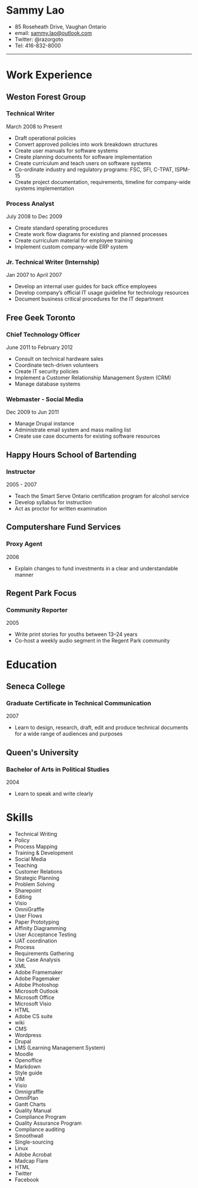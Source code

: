 Sammy Lao
=========
- 85 Roseheath Drive, Vaughan Ontario
- email: sammy.lao@outlook.com
- Twitter: @razorgoto
- Tel: 416-832-8000

* * * * *

Work Experience 
=========

## Weston Forest Group

### Technical Writer

March 2008 to Present

-   Draft operational policies
-   Convert approved policies into work breakdown structures
-   Create user manuals for software systems
-   Create planning documents for software implementation
-   Create curriculum and teach users on software systems
-   Co-ordinate industry and regulatory programs: FSC, SFI, C-TPAT, ISPM-15
-   Create project documentation, requirements, timeline for
    company-wide systems implementation

### Process Analyst 

July 2008 to Dec 2009

-   Create standard operating procedures
-   Create work flow diagrams for existing and planned processes
-   Create curriculum material for employee training
-   Implement custom company-wide ERP system

### Jr. Technical Writer (Internship) 

Jan 2007 to April 2007

-   Develop an internal user guides for back office employees
-   Develop company’s official IT usage guideline for technology
    resources
-   Document business critical procedures for the IT department

## Free Geek Toronto 

### Chief Technology Officer

June 2011 to February 2012

-   Consult on technical hardware sales
-   Coordinate tech-driven volunteers
-   Create IT security policies
-   Implement a Customer Relationship Management System (CRM)
-   Manage database systems

### Webmaster - Social Media

Dec 2009 to Jun 2011

-   Manage Drupal instance
-   Administrate email system and mass mailing list
-   Create use case documents for existing software resources

## Happy Hours School of Bartending

### Instructor

2005 - 2007

-   Teach the Smart Serve Ontario certification program for alcohol
    service
-   Develop syllabus for instruction
-   Act as proctor for written examination

## Computershare Fund Services

### Proxy Agent 

2006

-   Explain changes to fund investments in a clear and
    understandable manner

## Regent Park Focus

### Community Reporter

2005

-   Write print stories for youths between 13–24 years
-   Co-host a weekly audio segment in the Regent Park community

Education
=========

## Seneca College 

### Graduate Certificate in Technical Communication

2007

- Learn to design, research, draft, edit and produce technical documents for a wide range of audiences and purposes

## Queen's University 

### Bachelor of Arts in Political Studies

2004

- Learn to speak and write clearly

Skills
=========
-   Technical Writing
-   Policy
-   Process Mapping
-   Training & Development
-   Social Media
-   Teaching
-   Customer Relations
-   Strategic Planning
-   Problem Solving
-   Sharepoint
-   Editing
-   Visio
-   OmniGraffle
-   User Flows
-   Paper Prototyping
-   Affinity Diagramming
-   User Acceptance Testing
-   UAT coordination
-   Process
-   Requirements Gathering
-   Use Case Analysis
-   XML
-   Adobe Framemaker
-   Adobe Pagemaker
-   Adobe Photoshop
-   Microsoft Outlook
-   Microsoft Office
-   Microsoft Visio
-   HTML
-   Adobe CS suite
-   wiki
-   CMS
-   Wordpress
-   Drupal
-   LMS (Learning Management System)
-   Moodle
-   Openoffice
-   Markdown
-   Style guide
-   VIM
-   Visio
-   Omnigraffle
-   OmniPlan
-   Gantt Charts
-   Quality Manual
-   Compliance Program
-   Quality Assurance Program
-   Compliance auditing
-   Smoothwall
-   Single-sourcing
-   Linux
-   Adobe Acrobat
-   Madcap Flare
-   HTML
-   Twitter
-   Facebook

